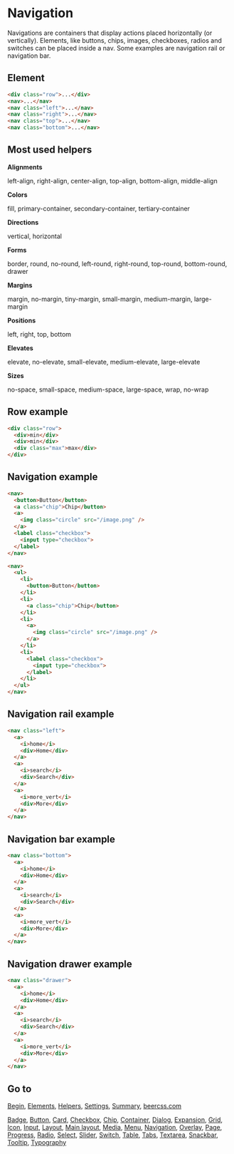 # Navigation

Navigations are containers that display actions placed horizontally (or vertically). Elements, like buttons, chips, images, checkboxes, radios and switches can be placed inside a nav. Some examples are navigation rail or navigation bar.

## Element

```html
<div class="row">...</div>
<nav>...</nav>
<nav class="left">...</nav>
<nav class="right">...</nav>
<nav class="top">...</nav>
<nav class="bottom">...</nav>
```

## Most used helpers

**Alignments**

left-align, right-align, center-align, top-align, bottom-align, middle-align

**Colors**

fill, primary-container, secondary-container, tertiary-container

**Directions**

vertical, horizontal

**Forms**

border, round, no-round, left-round, right-round, top-round, bottom-round, drawer

**Margins**

margin, no-margin, tiny-margin, small-margin, medium-margin, large-margin

**Positions**

left, right, top, bottom

**Elevates**

elevate, no-elevate, small-elevate, medium-elevate, large-elevate

**Sizes**

no-space, small-space, medium-space, large-space, wrap, no-wrap

## Row example

```html
<div class="row">
  <div>min</div>
  <div>min</div>
  <div class="max">max</div>
</div>
```

## Navigation example

```html
<nav>
  <button>Button</button>
  <a class="chip">Chip</button>
  <a>
    <img class="circle" src="/image.png" />
  </a>
  <label class="checkbox">
    <input type="checkbox">
  </label>
</nav>
```

```html
<nav>
  <ul>
    <li>
      <button>Button</button>
    </li>
    <li>
      <a class="chip">Chip</button>
    </li>
    <li>
      <a>
        <img class="circle" src="/image.png" />
      </a>
    </li>
    <li>
      <label class="checkbox">
        <input type="checkbox">
      </label>
    </li>
  </ul>
</nav>
```

## Navigation rail example
```html
<nav class="left">
  <a>
    <i>home</i>
    <div>Home</div>
  </a>
  <a>
    <i>search</i>
    <div>Search</div>
  </a>
  <a>
    <i>more_vert</i>
    <div>More</div>
  </a>
</nav>
```

## Navigation bar example
```html
<nav class="bottom">
  <a>
    <i>home</i>
    <div>Home</div>
  </a>
  <a>
    <i>search</i>
    <div>Search</div>
  </a>
  <a>
    <i>more_vert</i>
    <div>More</div>
  </a>
</nav>
```

## Navigation drawer example
```html
<nav class="drawer">
  <a>
    <i>home</i>
    <div>Home</div>
  </a>
  <a>
    <i>search</i>
    <div>Search</div>
  </a>
  <a>
    <i>more_vert</i>
    <div>More</div>
  </a>
</nav>
```

## Go to

[Begin](INDEX.md), [Elements](ELEMENTS.md), [Helpers](HELPERS.md), [Settings](SETTINGS.md), [Summary](SUMMARY.md), [beercss.com](https://www.beercss.com)

[Badge](BADGE.md), [Button](BUTTON.md), [Card](CARD.md), [Checkbox](CHECKBOX.md), [Chip](CHIP.md), [Container](CONTAINER.md), [Dialog](DIALOG.md), [Expansion](EXPANSION.md), [Grid](GRID.md), [Icon](ICON.md), [Input](INPUT.md), [Layout](LAYOUT.md), [Main layout](MAIN_LAYOUT.md), [Media](MEDIA.md), [Menu](MENU.md), [Navigation](NAVIGATION.md), [Overlay](OVERLAY.md), [Page](PAGE.md), [Progress](PROGRESS.md), [Radio](RADIO.md), [Select](SELECT.md), [Slider](SLIDER.md), [Switch](SWITCH.md), [Table](TABLE.md), [Tabs](TABS.md), [Textarea](TEXTAREA.md), [Snackbar](SNACKBAR.md), [Tooltip](TOOLTIP.md), [Typography](TYPOGRAPHY.md)
